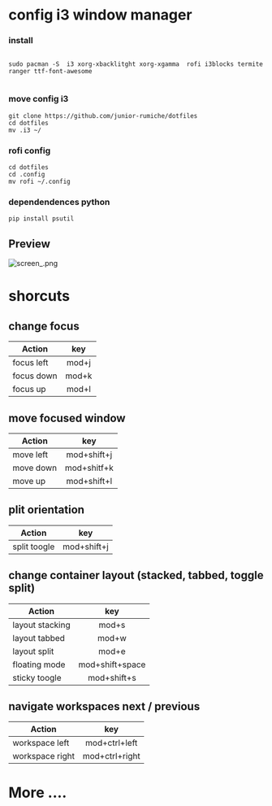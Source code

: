 # config i3  window manager

### install

```

sudo pacman -S  i3 xorg-xbacklitght xorg-xgamma  rofi i3blocks termite ranger ttf-font-awesome


```

### move config i3

```
git clone https://github.com/junior-rumiche/dotfiles
cd dotfiles
mv .i3 ~/

```
### rofi config

```
cd dotfiles
cd .config
mv rofi ~/.config

```

### dependendences python

```
pip install psutil

```



## Preview

![screen_.png]('.i3/images/screen.png' "preview")

# shorcuts

## change focus

| Action        | key           |
| ------------- |:-------------:|
| focus left    | mod+j         |
| focus down    | mod+k         |
| focus up      | mod+l         |


## move focused window

| Action        | key           |
| ------------- |:-------------:|
| move left    | mod+shift+j         |
| move down    | mod+shitf+k         |
| move up      | mod+shift+l         |


## plit orientation

| Action        | key           |
| ------------- |:-------------:|
| split toogle    | mod+shift+j |

## change container layout (stacked, tabbed, toggle split)

| Action        | key           |
| ------------- |:-------------:|
| layout stacking    | mod+s         |
| layout tabbed   | mod+w         |
| layout split      | mod+e         |
| floating mode    |  mod+shift+space   |
| sticky toogle   | mod+shift+s        |

## navigate workspaces next / previous


| Action        | key           |
| ------------- |:-------------:|
| workspace left    | mod+ctrl+left |
| workspace right | mod+ctrl+right  |


# More ....





